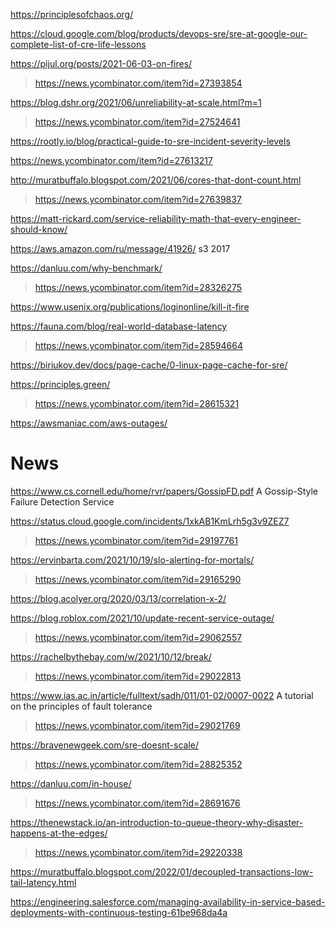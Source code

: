 https://principlesofchaos.org/

https://cloud.google.com/blog/products/devops-sre/sre-at-google-our-complete-list-of-cre-life-lessons

https://pijul.org/posts/2021-06-03-on-fires/
> https://news.ycombinator.com/item?id=27393854

https://blog.dshr.org/2021/06/unreliability-at-scale.html?m=1
> https://news.ycombinator.com/item?id=27524641

https://rootly.io/blog/practical-guide-to-sre-incident-severity-levels

https://news.ycombinator.com/item?id=27613217

http://muratbuffalo.blogspot.com/2021/06/cores-that-dont-count.html
> https://news.ycombinator.com/item?id=27639837

https://matt-rickard.com/service-reliability-math-that-every-engineer-should-know/

https://aws.amazon.com/ru/message/41926/ s3 2017

https://danluu.com/why-benchmark/
> https://news.ycombinator.com/item?id=28326275

https://www.usenix.org/publications/loginonline/kill-it-fire

https://fauna.com/blog/real-world-database-latency
> https://news.ycombinator.com/item?id=28594664

https://biriukov.dev/docs/page-cache/0-linux-page-cache-for-sre/

https://principles.green/
> https://news.ycombinator.com/item?id=28615321

https://awsmaniac.com/aws-outages/

# News
https://www.cs.cornell.edu/home/rvr/papers/GossipFD.pdf A Gossip-Style Failure Detection Service

https://status.cloud.google.com/incidents/1xkAB1KmLrh5g3v9ZEZ7
> https://news.ycombinator.com/item?id=29197761

https://ervinbarta.com/2021/10/19/slo-alerting-for-mortals/
> https://news.ycombinator.com/item?id=29165290

https://blog.acolyer.org/2020/03/13/correlation-x-2/

https://blog.roblox.com/2021/10/update-recent-service-outage/
> https://news.ycombinator.com/item?id=29062557 

https://rachelbythebay.com/w/2021/10/12/break/
> https://news.ycombinator.com/item?id=29022813

https://www.ias.ac.in/article/fulltext/sadh/011/01-02/0007-0022 A tutorial on the principles of fault tolerance
> https://news.ycombinator.com/item?id=29021769

https://bravenewgeek.com/sre-doesnt-scale/
> https://news.ycombinator.com/item?id=28825352

https://danluu.com/in-house/
> https://news.ycombinator.com/item?id=28691676

https://thenewstack.io/an-introduction-to-queue-theory-why-disaster-happens-at-the-edges/
> https://news.ycombinator.com/item?id=29220338

https://muratbuffalo.blogspot.com/2022/01/decoupled-transactions-low-tail-latency.html

https://engineering.salesforce.com/managing-availability-in-service-based-deployments-with-continuous-testing-61be968da4a